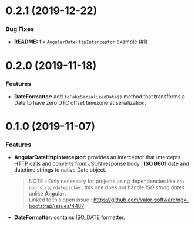 # 0.2.1 (2019-12-22)

### Bug Fixes

* **README:** fix `AngularDateHttpInterceptor` example ([#1](https://github.com/PACK-Solutions/angular-stdlib/issues/1))


# 0.2.0 (2019-11-18)

### Features

* **DateFormatter:** add `toFakeSerializedDate()` method that transforms a Date to have zero UTC offset timezone at serialization.


# 0.1.0 (2019-11-07)

### Features

* **AngularDateHttpInterceptor:** provides an interceptor that intercepts HTTP calls and converts from JSON response body : **ISO 8601** date and datetime strings to native Date object.
  > NOTE - Only necessary for projects using dependencies like `ngx-bootstrap/datepicker`, this one does not handle *ISO string dates* unlike **Angular**.<br/>
  > Linked to this open issue : https://github.com/valor-software/ngx-bootstrap/issues/4487
* **DateFormatter:** contains ISO_DATE formatter.
